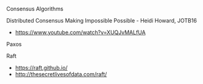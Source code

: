 
Consensus Algorithms


Distributed Consensus Making Impossible Possible - Heidi Howard, JOTB16
* https://www.youtube.com/watch?v=XUQJvMALfUA


Paxos


Raft
* https://raft.github.io/
* http://thesecretlivesofdata.com/raft/

